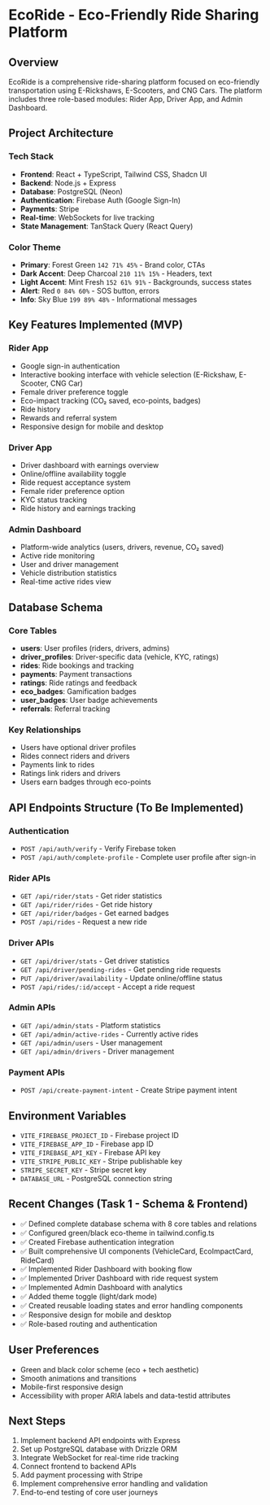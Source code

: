 # EcoRide - Eco-Friendly Ride Sharing Platform

## Overview
EcoRide is a comprehensive ride-sharing platform focused on eco-friendly transportation using E-Rickshaws, E-Scooters, and CNG Cars. The platform includes three role-based modules: Rider App, Driver App, and Admin Dashboard.

## Project Architecture

### Tech Stack
- **Frontend**: React + TypeScript, Tailwind CSS, Shadcn UI
- **Backend**: Node.js + Express
- **Database**: PostgreSQL (Neon)
- **Authentication**: Firebase Auth (Google Sign-In)
- **Payments**: Stripe
- **Real-time**: WebSockets for live tracking
- **State Management**: TanStack Query (React Query)

### Color Theme
- **Primary**: Forest Green `142 71% 45%` - Brand color, CTAs
- **Dark Accent**: Deep Charcoal `210 11% 15%` - Headers, text
- **Light Accent**: Mint Fresh `152 61% 91%` - Backgrounds, success states
- **Alert**: Red `0 84% 60%` - SOS button, errors
- **Info**: Sky Blue `199 89% 48%` - Informational messages

## Key Features Implemented (MVP)

### Rider App
- Google sign-in authentication
- Interactive booking interface with vehicle selection (E-Rickshaw, E-Scooter, CNG Car)
- Female driver preference toggle
- Eco-impact tracking (CO₂ saved, eco-points, badges)
- Ride history
- Rewards and referral system
- Responsive design for mobile and desktop

### Driver App
- Driver dashboard with earnings overview
- Online/offline availability toggle
- Ride request acceptance system
- Female rider preference option
- KYC status tracking
- Ride history and earnings tracking

### Admin Dashboard
- Platform-wide analytics (users, drivers, revenue, CO₂ saved)
- Active ride monitoring
- User and driver management
- Vehicle distribution statistics
- Real-time active rides view

## Database Schema

### Core Tables
- **users**: User profiles (riders, drivers, admins)
- **driver_profiles**: Driver-specific data (vehicle, KYC, ratings)
- **rides**: Ride bookings and tracking
- **payments**: Payment transactions
- **ratings**: Ride ratings and feedback
- **eco_badges**: Gamification badges
- **user_badges**: User badge achievements
- **referrals**: Referral tracking

### Key Relationships
- Users have optional driver profiles
- Rides connect riders and drivers
- Payments link to rides
- Ratings link riders and drivers
- Users earn badges through eco-points

## API Endpoints Structure (To Be Implemented)

### Authentication
- `POST /api/auth/verify` - Verify Firebase token
- `POST /api/auth/complete-profile` - Complete user profile after sign-in

### Rider APIs
- `GET /api/rider/stats` - Get rider statistics
- `GET /api/rider/rides` - Get ride history
- `GET /api/rider/badges` - Get earned badges
- `POST /api/rides` - Request a new ride

### Driver APIs
- `GET /api/driver/stats` - Get driver statistics
- `GET /api/driver/pending-rides` - Get pending ride requests
- `PUT /api/driver/availability` - Update online/offline status
- `POST /api/rides/:id/accept` - Accept a ride request

### Admin APIs
- `GET /api/admin/stats` - Platform statistics
- `GET /api/admin/active-rides` - Currently active rides
- `GET /api/admin/users` - User management
- `GET /api/admin/drivers` - Driver management

### Payment APIs
- `POST /api/create-payment-intent` - Create Stripe payment intent

## Environment Variables
- `VITE_FIREBASE_PROJECT_ID` - Firebase project ID
- `VITE_FIREBASE_APP_ID` - Firebase app ID
- `VITE_FIREBASE_API_KEY` - Firebase API key
- `VITE_STRIPE_PUBLIC_KEY` - Stripe publishable key
- `STRIPE_SECRET_KEY` - Stripe secret key
- `DATABASE_URL` - PostgreSQL connection string

## Recent Changes (Task 1 - Schema & Frontend)
- ✅ Defined complete database schema with 8 core tables and relations
- ✅ Configured green/black eco-theme in tailwind.config.ts
- ✅ Created Firebase authentication integration
- ✅ Built comprehensive UI components (VehicleCard, EcoImpactCard, RideCard)
- ✅ Implemented Rider Dashboard with booking flow
- ✅ Implemented Driver Dashboard with ride request system
- ✅ Implemented Admin Dashboard with analytics
- ✅ Added theme toggle (light/dark mode)
- ✅ Created reusable loading states and error handling components
- ✅ Responsive design for mobile and desktop
- ✅ Role-based routing and authentication

## User Preferences
- Green and black color scheme (eco + tech aesthetic)
- Smooth animations and transitions
- Mobile-first responsive design
- Accessibility with proper ARIA labels and data-testid attributes

## Next Steps
1. Implement backend API endpoints with Express
2. Set up PostgreSQL database with Drizzle ORM
3. Integrate WebSocket for real-time ride tracking
4. Connect frontend to backend APIs
5. Add payment processing with Stripe
6. Implement comprehensive error handling and validation
7. End-to-end testing of core user journeys
